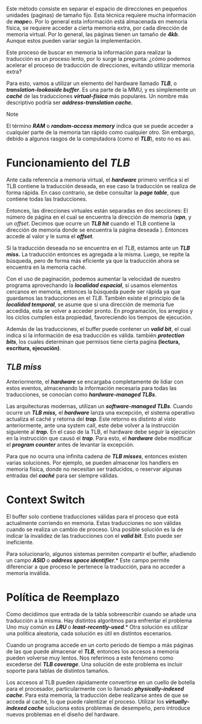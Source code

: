 Este método consiste en separar el espacio de direcciones en pequeños unidades (paginas) de tamaño fijo. Esta técnica requiere mucha información de ***mape***o. Por lo general esta información está almacenada en memoria física, se requiere acceder a cierta memoria extra, por cada dirección de memoria virtual. Por lo general, las páginas tienen un tamaño de ***4kb***. Aunque estos pueden variar según la implementación.

Este proceso de buscar en memoria la información para realizar la traducción es un proceso lento, por lo surge la pregunta: ¿cómo podemos acelerar el proceso de traducción de direcciones, evitando utilizar memoria extra?

Para esto, vamos a utilizar un elemento del hardware llamado ***TLB***, o ***translation-lookaside buffer***. Es una parte de la MMU, y es simplemente un ***caché*** de las traducciones ***virtual-física*** más populares. Un nombre más descriptivo podría ser ***address-translation cache.***

> [!note]
> El término ***RAM*** o ***random-access memory*** indica que se puede acceder a cualquier parte de la memoria tan rápido como cualquier otro. Sin embargo, debido a algunos rasgos de la computadora (como el ***TLB***), esto no es asi.


# Funcionamiento del *TLB*

Ante cada referencia a memoria virtual, el ***hardware*** primero verifica si el TLB contiene la traducción deseada, en ese caso la traducción se realiza de forma rápida. En caso contrario, se debe consultar la ***page table***, que contiene todas las traducciones.

Entonces, las direcciones virtuales están separadas en dos secciones: El número de página en el cual se encuentra la dirección de memoria (***vpn***, y un *offset*. Decimos que ocurre un ***TLB hit*** cuando el TLB contiene la dirección de memoria donde se encuentra la página deseada ). Entonces accede al valor y le suma el ***offset***.

Si la traducción deseada no se encuentra en el *TLB*, estamos ante un ***TLB miss*.** La traducción entonces es agregada a la misma. Luego, se repite la búsqueda, pero de forma más eficiente ya que la traducción ahora se encuentra en la memoria caché.

Con el uso de paginación, podemos aumentar la velocidad de nuestro programa aprovechando la ***localidad espacial***, si usamos elementos cercanos en memoria, entonces la búsqueda puede ser rápida ya que guardamos las traducciones en el *TLB*. También existe el principio de la ***localidad temporal***, se asume que si una dirección de memoria fue accedida, esta se volver a acceder pronto. En programación, los arreglos y los ciclos cumplen esta propiedad, favoreciendo los tiempos de ejecución.

Además de las traducciones, el buffer puede contener un ***valid bit***, el cual indica si la información de esa traducción es válida. también ***protection bits***, los cuales determinan que permisos tiene cierta pagina **(lectura, escritura, ejecución)**.

## *TLB miss*

Anteriormente, el ***hardware*** se encargaba completamente de lidiar con estos eventos, almacenando la información necesaria para todas las traducciones, se conocían como ***hardware-managed TLBs***.

Las arquitecturas modernas, utilizan un ***software-managed TLBs***. Cuando ocurre un ***TLB miss,*** el ***hardware*** lanza una excepción, el sistema operativo actualiza el caché y retorna del ***trap***. Este retorno es distinto al visto anteriormente, ante una system call, este debe volver a la instrucción siguiente al ***trap.*** En el caso de la TLB, el hardware debe seguir la ejecución en la instrucción que causó el ***trap***. Para esto, el ***hardware*** debe modificar el ***program counter*** antes de levantar la excepción.

Para que no ocurra una infinita cadena de ***TLB misses***, entonces existen varias soluciones. Por ejemplo, se pueden almacenar los handlers en memoria física, donde no necesitan ser traducidos, o reservar algunas entradas del ***caché*** para ser siempre válidas.

# Context Switch

El buffer solo contiene traducciones válidas para el proceso que está actualmente corriendo en memoria. Estas traducciones no son válidas cuando se realiza un cambio de proceso. Una posible solución es la de indicar la invalidez de las traducciones con el ***valid bit***. Esto puede ser ineficiente.

Para solucionarlo, algunos sistemas permiten compartir el buffer, añadiendo un campo ***ASID*** o ***address space identifier***.* Este campo permite diferenciar a que proceso le pertenece la traducción, para no acceder a memoria inválida.

# Política de Reemplazo

Como decidimos que entrada de la tabla sobreescribir cuando se añade una traducción a la misma. Hay distintos algoritmos para enfrentar el problema Uno muy común es ***LRU*** o ***least-recently-used***.* Otra solución es utilizar una política aleatoria, cada solución es útil en distintos escenarios.

Cuando un programa accede en un corto periodo de tiempo a más páginas de las que puede almacenar el ***TLB***, entonces los accesos a memoria pueden volverse muy lentos. Nos referimos a este fenómeno como excederse del ***TLB coverage***. Una solución de este problema es incluir soporte para tablas de distintos tamaños.

Los accesos al TLB pueden rápidamente convertirse en un cuello de botella para el procesador, particularmente con lo llamado ***physically-indexed cache***. Para esta memoria, la traducción debe realizarse antes de que se acceda al caché, lo que puede ralentizar el proceso. Utilizar los ***virtually-indexed cache*** soluciona estos problemas de desempeño, pero introduce nuevos problemas en el diseño del hardware.